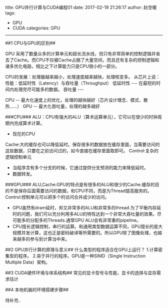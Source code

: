 title: GPU并行计算与CUDA编程01 
date: 2017-02-19 21:26:17
author: 赵空暖
tags:
- GPU
- CUDA
categories: GPU
---

##1 CPU与GPU的区别##

GPU 采用了数量众多的计算单元和超长流水线，但只有非常简单的控制逻辑并省去了Cache。而CPU不仅被Cache占据了大量空间，而且还有复杂的控制逻辑和诸多优化电路，相比之下计算能力只是CPU很小的一部分。

CPU的发展：处理器越来越小，处理速度越来越快，处理核变多。
从芯片上说：
性能：低延时性（Latency）与吞吐量（Throughput）
低延时性 --- 在最短的时间内处理完尽可能多的数据。
吞吐量 --- 

CPU -- 最大化速度上的优化，处理的越快越好（芯片设计理念、模式、散热……）
GPU -- 最大化吞吐量，处理的越多越好

###CPU###
ALU：CPU有强大的ALU（算术运算单元），它可以在很少的时钟周期内完成算术计算。
* 现在的CPU

Cache:大的缓存也可以降低延时。保存很多的数据放在缓存里面，当需要访问的这些数据，只要在之前访问过的，如今直接在缓存里面取即可。
Control:复杂的逻辑控制单元
* 当程序含有多个分支的时候，它通过提供分支预测的能力来降低延时。
* 数据转发。

###GPU###
ALU,Cache:GPU的特点是有很多的ALU和很少的Cache.缓存的目的不是保存后面需要访问的数据，和CPU不同，而是为Thread提高服务的。
Control:控制单元可以把多个的访问合并成少的访问。

* GPU虽然有dram延时，却又非常多的ALU和非常多的thread.为了平衡内存延时的问题，我们可以充分利用多ALU的特性达到一个非常大吞吐量的效果。尽可能多的分配多的Threads.通常GPU ALU会有非常重的pipeline。
* CPU擅长逻辑控制，串行的运算。和通用类型数据运算不同，GPU擅长的是大规模并发计算，这也正是密码破译等所需要的。所以GPU除了图像处理，也越来越多的参与到计算当中来。

##2 GPU并行计算的原理与意义##
什么类型的程序适合在GPU上运行？
1.计算密集型的程序。
2.易于并行的程序。GPU是一种SIMD（Single Instruction Multiple Data）架构。

##3 CUDA硬件环境与体系结构##
常见的显卡型号与性能，显卡的选择与显存需求估计

##4 本地机器的环境搭建步骤##

待补充..
